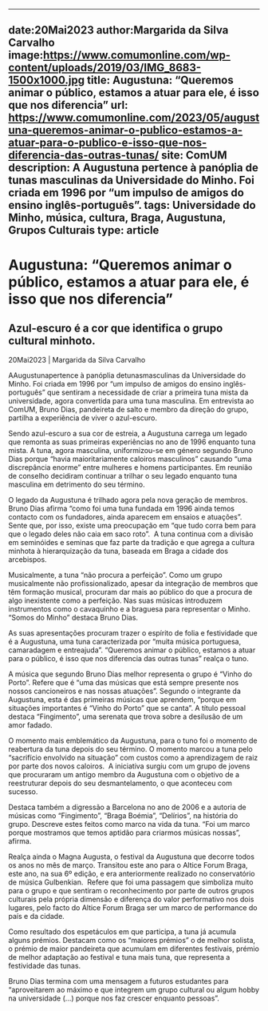 
---
date:20Mai2023
author:Margarida da Silva Carvalho
image:https://www.comumonline.com/wp-content/uploads/2019/03/IMG_8683-1500x1000.jpg
title: Augustuna: “Queremos animar o público, estamos a atuar para ele, é isso que nos diferencia”
url: https://www.comumonline.com/2023/05/augustuna-queremos-animar-o-publico-estamos-a-atuar-para-o-publico-e-isso-que-nos-diferencia-das-outras-tunas/
site: ComUM
description: A Augustuna pertence à panóplia de tunas masculinas da Universidade do Minho. Foi criada em 1996 por “um impulso de amigos do ensino inglês-português”.
tags: Universidade do Minho, música, cultura, Braga, Augustuna, Grupos Culturais
type: article
---


# Augustuna: “Queremos animar o público, estamos a atuar para ele, é isso que nos diferencia”

## Azul-escuro é a cor que identifica o grupo cultural minhoto.

20Mai2023 | Margarida da Silva Carvalho

AAugustunapertence à panóplia detunasmasculinas da Universidade do Minho. Foi criada em 1996 por “um impulso de amigos do ensino inglês-português” que sentiram a necessidade de criar a primeira tuna mista da universidade, agora convertida para uma tuna masculina. Em entrevista ao ComUM, Bruno Dias, pandeireta de salto e membro da direção do grupo, partilha a experiência de viver o azul-escuro.

Sendo azul-escuro a sua cor de estreia, a Augustuna carrega um legado que remonta as suas primeiras experiências no ano de 1996 enquanto tuna mista. A tuna, agora masculina, uniformizou-se em género segundo Bruno Dias porque “havia maioritariamente caloiros masculinos” causando “uma discrepância enorme” entre mulheres e homens participantes. Em reunião de conselho decidiram continuar a trilhar o seu legado enquanto tuna masculina em detrimento do seu término.

O legado da Augustuna é trilhado agora pela nova geração de membros. Bruno Dias afirma “como foi uma tuna fundada em 1996 ainda temos contacto com os fundadores, ainda aparecem em ensaios e atuações”.  Sente que, por isso, existe uma preocupação em “que tudo corra bem para que o legado deles não caia em saco roto”.  A tuna continua com a divisão em seminóides e seminas que faz parte da tradição e que agrega a cultura minhota à hierarquização da tuna, baseada em Braga a cidade dos arcebispos.

Musicalmente, a tuna “não procura a perfeição”. Como um grupo musicalmente não profissionalizado, apesar da integração de membros que têm formação musical, procuram dar mais ao público do que a procura de algo inexistente como a perfeição. Nas suas músicas introduzem instrumentos como o cavaquinho e a braguesa para representar o Minho. “Somos do Minho” destaca Bruno Dias.

As suas apresentações procuram trazer o espírito de folia e festividade que é a Augustuna, uma tuna caracterizada por “muita música portuguesa, camaradagem e entreajuda”. “Queremos animar o público, estamos a atuar para o público, é isso que nos diferencia das outras tunas” realça o tuno.

A música que segundo Bruno Dias melhor representa o grupo é “Vinho do Porto”. Refere que é “uma das músicas que está sempre presente nos nossos cancioneiros e nas nossas atuações”. Segundo o integrante da Augustuna, esta é das primeiras músicas que aprendem, “porque em situações importantes é “Vinho do Porto” que se canta”. A título pessoal destaca “Fingimento”, uma serenata que trova sobre a desilusão de um amor fadado.

O momento mais emblemático da Augustuna, para o tuno foi o momento de reabertura da tuna depois do seu término. O momento marcou a tuna pelo “sacrifício envolvido na situação” com custos como a aprendizagem de raiz por parte dos novos caloiros.  A iniciativa surgiu com um grupo de jovens que procuraram um antigo membro da Augustuna com o objetivo de a reestruturar depois do seu desmantelamento, o que aconteceu com sucesso.

Destaca também a digressão a Barcelona no ano de 2006 e a autoria de músicas como “Fingimento”, “Braga Boémia”, “Delírios”, na história do grupo. Descreve estes feitos como marco na vida da tuna. “Foi um marco porque mostramos que temos aptidão para criarmos músicas nossas”, afirma.

Realça ainda o Magna Augusta, o festival da Augustuna que decorre todos os anos no mês de março. Transitou este ano para o Altice Forum Braga, este ano, na sua 6º edição, e era anteriormente realizado no conservatório de música Gulbenkian.  Refere que foi uma passagem que simboliza muito para o grupo e que sentiram o reconhecimento por parte de outros grupos culturais pela própria dimensão e diferença do valor performativo nos dois lugares, pelo facto do Altice Forum Braga ser um marco de performance do país e da cidade.

Como resultado dos espetáculos em que participa, a tuna já acumula alguns prémios. Destacam como os “maiores prémios” o de melhor solista, o prémio de maior pandeireta que acumulam em diferentes festivais, prémio de melhor adaptação ao festival e tuna mais tuna, que representa a festividade das tunas.

Bruno Dias termina com uma mensagem a futuros estudantes para “aproveitarem ao máximo e que integrem um grupo cultural ou algum hobby na universidade (…) porque nos faz crescer enquanto pessoas”.

